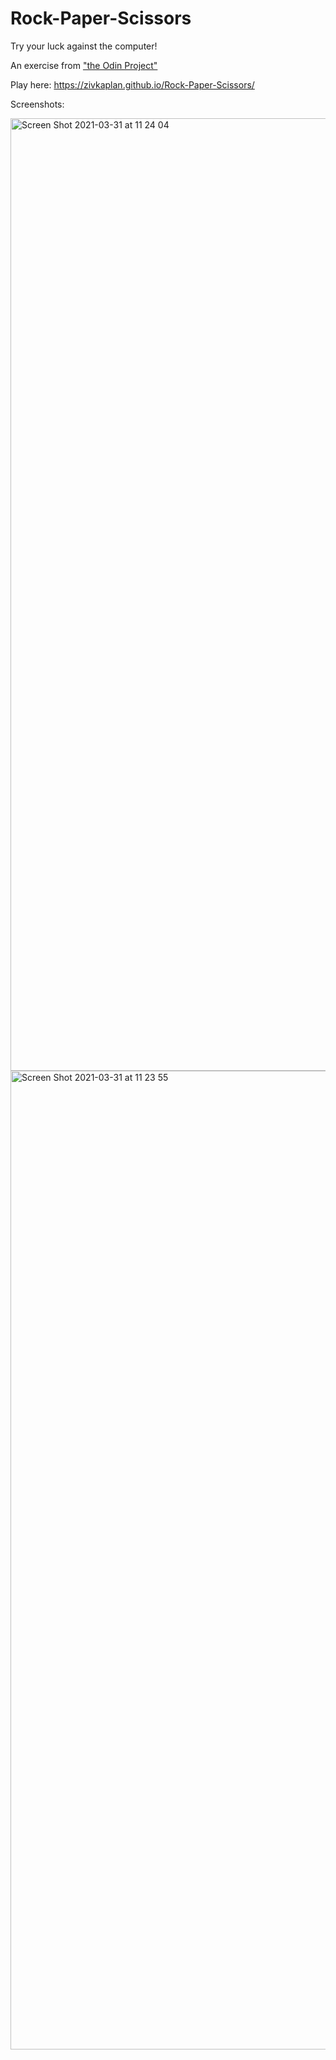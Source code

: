 # Rock-Paper-Scissors

Try your luck against the computer!

An exercise from ["the Odin Project"](https://www.theodinproject.com/paths/foundations/courses/foundations/lessons/rock-paper-scissors)

Play here: https://zivkaplan.github.io/Rock-Paper-Scissors/

Screenshots: 

<img width="1524" alt="Screen Shot 2021-03-31 at 11 24 04" src="https://user-images.githubusercontent.com/80772683/113114233-cc9ff100-9213-11eb-9865-0a249e9b5c8d.png">


<img width="1566" alt="Screen Shot 2021-03-31 at 11 23 55" src="https://user-images.githubusercontent.com/80772683/113114222-cb6ec400-9213-11eb-92a0-a6cf791cf943.png">
